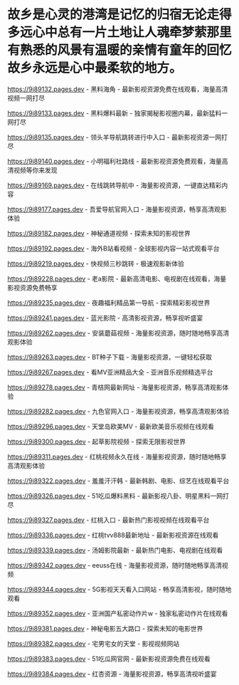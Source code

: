 # 故乡是心灵的港湾是记忆的归宿无论走得多远心中总有一片土地让人魂牵梦萦那里有熟悉的风景有温暖的亲情有童年的回忆故乡永远是心中最柔软的地方。

https://9i89132.pages.dev - 黑料海角 - 最新影视资源免费在线观看，海量高清视频一网打尽

https://9i89133.pages.dev - 黑料爆料最新 - 独家揭秘影视圈内幕，最新猛料一网打尽

https://9i89135.pages.dev - 领头羊导航跳转进行中入口 - 最新影视资源一网打尽

https://9i89140.pages.dev - 小明福利社路线 - 最新影视资源免费观看，海量高清视频等你来发现

https://9i89169.pages.dev - 在线跳转导航中 - 海量影视资源，一键直达精彩内容

https://9i89177.pages.dev - 吾爱导航官网入口 - 海量影视资源，畅享高清观影体验

https://9i89182.pages.dev - 神秘通道视频 - 探索未知的影视世界

https://9i89192.pages.dev - 海外B站看视频 - 全球影视内容一站式观看平台

https://9i89219.pages.dev - 快视频三秒跳转 - 极速观影新体验

https://9i89228.pages.dev - 老a影院 - 最新高清电影、电视剧在线观看，海量影视资源免费畅享

https://9i89235.pages.dev - 夜趣福利精品第一导航 - 探索精彩影视世界

https://9i89241.pages.dev - 蓝光影院 - 高清影视资源，畅享视听盛宴

https://9i89262.pages.dev - 安装蘑菇视频 - 海量影视资源，随时随地畅享高清观影体验

https://9i89263.pages.dev - BT种子下载 - 海量影视资源，一键轻松获取

https://9i89267.pages.dev - 看MV亚洲精品大全 - 亚洲音乐视频精选平台

https://9i89278.pages.dev - 青桔网最新网址 - 海量影视资源，畅享高清观影体验

https://9i89282.pages.dev - 九色官网入口 - 海量影视资源，畅享高清观影体验

https://9i89296.pages.dev - 天堂岛欧美MV - 最新欧美音乐视频在线观看

https://9i89300.pages.dev - 起草影院视频 - 探索无限影视世界

https://9i89311.pages.dev - 红桃视频永久在线 - 海量影视资源，随时随地畅享高清观影体验

https://9i89322.pages.dev - 羞羞汗汗韩 - 最新韩剧、电影、综艺在线观看平台

https://9i89326.pages.dev - 51吃瓜爆料黑料 - 最新影视八卦、明星黑料一网打尽

https://9i89327.pages.dev - 红桃入口 - 最新热门影视视频在线观看平台

https://9i89336.pages.dev - 红桃tvv888最新地址 - 最新影视资源在线观看

https://9i89339.pages.dev - 汤姆影院最新 - 最新热门电影、电视剧在线观看

https://9i89342.pages.dev - eeuss在线 - 海量影视资源，随时随地畅享高清视频

https://9i89344.pages.dev - 5G影视天天看入口网站 - 畅享高清影视，随时随地观看

https://9i89352.pages.dev - 亚洲国产私密动作片w - 独家私密动作片在线观看

https://9i89381.pages.dev - 神秘电影五大路口 - 探索未知的电影世界

https://9i89382.pages.dev - 宅男宅女的天堂 - 影视视频网站

https://9i89383.pages.dev - 51吃瓜网官网 - 最新影视资源免费在线观看

https://9i89384.pages.dev - 红杏资源 - 海量影视资源，畅享高清视听盛宴
